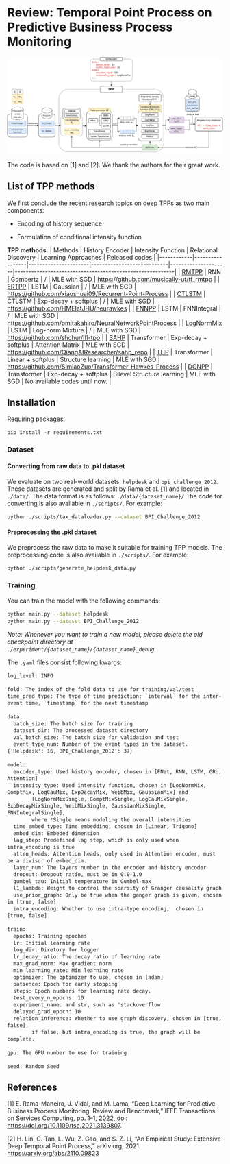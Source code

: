 # Review: Temporal Point Process on Predictive Business Process Monitoring

![img.png](flowchart.png)

The code is based on [1] and [2]. We thank the authors for their great work.

## List of TPP methods

We first conclude the recent research topics on deep TPPs as two main components:

- Encoding of history sequence

- Formulation of conditional intensity function

**TPP methods:**
| Methods | History Encoder | Intensity Function | Relational Discovery | Learning Approaches | Released codes |
|------------|-----------------|----------------------|----------------------------|---------------------|----------------------------------------------------------|
| [RMTPP](https://www.kdd.org/kdd2016/papers/files/rpp1081-duA.pdf)     | RNN | Gompertz | / | MLE with
SGD | https://github.com/musically-ut/tf_rmtpp                 |
| [ERTPP](https://arxiv.org/pdf/1705.08982.pdf)      | LSTM | Gaussian | / | MLE with
SGD | https://github.com/xiaoshuai09/Recurrent-Point-Process   |
| [CTLSTM](https://arxiv.org/pdf/1612.09328.pdf)     | CTLSTM | Exp-decay + softplus | / | MLE with
SGD | https://github.com/HMEIatJHU/neurawkes                   |
| [FNNPP](https://arxiv.org/pdf/1905.09690.pdf)      | LSTM | FNNIntegral | / | MLE with
SGD | https://github.com/omitakahiro/NeuralNetworkPointProcess |
| [LogNormMix](https://arxiv.org/pdf/1909.12127.pdf) | LSTM | Log-norm Mixture | / | MLE with
SGD | https://github.com/shchur/ifl-tpp                        |
| [SAHP](https://arxiv.org/pdf/1907.07561.pdf)       | Transformer | Exp-decay + softplus | Attention Matrix | MLE with
SGD | https://github.com/QiangAIResearcher/sahp_repo           |
| [THP](https://arxiv.org/pdf/2002.09291.pdf)        | Transformer | Linear + softplus | Structure learning | MLE with
SGD | https://github.com/SimiaoZuo/Transformer-Hawkes-Process  |
| [DGNPP](https://dl.acm.org/doi/pdf/10.1145/3442381.3450135)      | Transformer | Exp-decay + softplus | Bilevel
Structure learning | MLE with SGD | No available codes until now. |

## Installation

Requiring packages:

```
pip install -r requirements.txt
```

### Dataset

#### Converting from raw data to .pkl dataset
We evaluate on two real-world datasets: ``helpdesk`` and ``bpi_challenge_2012``. These datasets are generated and split by Rama et al. [1]
and located in ``./data/``. The data format is as follows:
``./data/{dataset_name}/``
The code for converting is also available in ``./scripts/``. For example:

```bash
python ./scripts/tax_dataloader.py --dataset BPI_Challenge_2012
```

#### Preprocessing the .pkl dataset
We preprocess the raw data to make it suitable for training TPP models. The preprocessing code is also available in ``./scripts/``. For example:

```bash
python ./scripts/generate_helpdesk_data.py
```

### Training

You can train the model with the following commands:

```bash
python main.py --dataset helpdesk
python main.py --dataset BPI_Challenge_2012
```

*Note: Whenever you want to train a new model, please delete the old checkpoint directory
at ``./experiment/{dataset_name}/{dataset_name}_debug``.*

The ``.yaml`` files consist following kwargs:

```
log_level: INFO

fold: The index of the fold data to use for training/val/test
time_pred_type: The type of time prediction: `interval` for the inter-event time, `timestamp` for the next timestamp

data:
  batch_size: The batch size for training
  dataset_dir: The processed dataset directory
  val_batch_size: The batch size for validation and test
  event_type_num: Number of the event types in the dataset. {'Helpdesk': 16, BPI_Challenge_2012': 37}

model:
  encoder_type: Used history encoder, chosen in [FNet, RNN, LSTM, GRU, Attention]
  intensity_type: Used intensity function, chosen in [LogNormMix, GomptMix, LogCauMix, ExpDecayMix, WeibMix, GaussianMix] and 
        [LogNormMixSingle, GomptMixSingle, LogCauMixSingle, ExpDecayMixSingle, WeibMixSingle, GaussianMixSingle, FNNIntegralSingle],
        where *Single means modeling the overall intensities
  time_embed_type: Time embedding, chosen in [Linear, Trigono]
  embed_dim: Embeded dimension
  lag_step: Predefined lag step, which is only used when intra_encoding is true
  atten_heads: Attention heads, only used in Attention encoder, must be a divisor of embed_dim.
  layer_num: The layers number in the encoder and history encoder
  dropout: Dropout ratio, must be in 0.0-1.0
  gumbel_tau: Initial temperature in Gumbel-max
  l1_lambda: Weight to control the sparsity of Granger causality graph
  use_prior_graph: Only be true when the ganger graph is given, chosen in [true, false]
  intra_encoding: Whether to use intra-type encoding,  chosen in [true, false]

train:
  epochs: Training epoches
  lr: Initial learning rate
  log_dir: Diretory for logger
  lr_decay_ratio: The decay ratio of learning rate
  max_grad_norm: Max gradient norm
  min_learning_rate: Min learning rate
  optimizer: The optimizer to use, chosen in [adam]
  patience: Epoch for early stopping 
  steps: Epoch numbers for learning rate decay. 
  test_every_n_epochs: 10
  experiment_name: and str, such as 'stackoverflow'
  delayed_grad_epoch: 10
  relation_inference: Whether to use graph discovery, chosen in [true, false],
        if false, but intra_encoding is true, the graph will be complete.
  
gpu: The GPU number to use for training

seed: Random Seed
```

## References

[1] E. Rama-Maneiro, J. Vidal, and M. Lama, “Deep Learning for Predictive Business Process Monitoring: Review and
Benchmark,” IEEE Transactions on Services Computing, pp. 1–1, 2022, doi: https://doi.org/10.1109/tsc.2021.3139807.

[2] H. Lin, C. Tan, L. Wu, Z. Gao, and S. Z. Li, “An Empirical Study: Extensive Deep Temporal Point Process,” arXiv.org,
2021. https://arxiv.org/abs/2110.09823